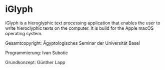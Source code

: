 iGlyph
======

iGlyph is a hieroglyphic text processing application that enables the user to write hieroclyphic texts on the computer. It is build for the Apple macOS operating system.

Gesamtcopyright: Ägyptologisches Seminar der Universität Basel

Programmierung: Ivan Subotic

Grundkonzept: Günther Lapp
